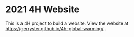 # 2021 4H Website

This is a 4H project to build a website. View the website at https://gerryster.github.io/4h-global-warming/ .
